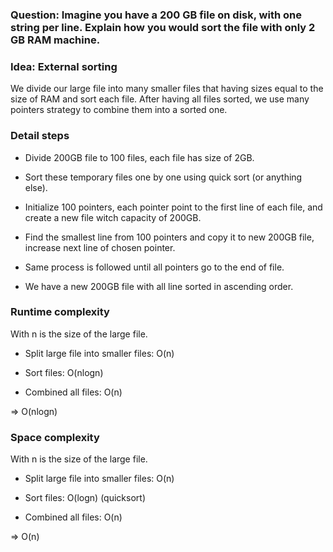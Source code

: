 ### Question: Imagine you have a 200 GB file on disk, with one string per line. Explain how you would sort the file with only 2 GB RAM machine.

### Idea: External sorting

We divide our large file into many smaller files that having sizes equal to the size of RAM and sort each file.
After having all files sorted, we use many pointers strategy to combine them into a sorted one.

### Detail steps

- Divide 200GB file to 100 files, each file has size of 2GB.

- Sort these temporary files one by one using quick sort (or anything else).

- Initialize 100 pointers, each pointer point to the first line of each file, and create a new file witch capacity of 200GB.

- Find the smallest line from 100 pointers and copy it to new 200GB file, increase next line of chosen pointer.

- Same process is followed until all pointers go to the end of file.

- We have a new 200GB file with all line sorted in ascending order.

### Runtime complexity

With n is the size of the large file.

- Split large file into smaller files: O(n)

- Sort files: O(nlogn)

- Combined all files: O(n)

=> O(nlogn)

### Space complexity

With n is the size of the large file.

- Split large file into smaller files: O(n)

- Sort files: O(logn) (quicksort)

- Combined all files: O(n)

=> O(n)
